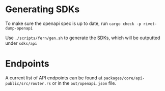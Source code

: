 # Generating SDKs

To make sure the openapi spec is up to date, run `cargo check -p rivet-dump-openapi`

Use `./scripts/fern/gen.sh` to generate the SDKs, which will be outputted under `sdks/api`

# Endpoints

A current list of API endpoints can be found at `packages/core/api-public/src/router.rs` or in the `out/openapi.json` file. 
